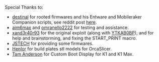 Special Thanks to:

- [destinal](https://www.reddit.com/user/destinal/) for rooted firmwares and his Entware and Mobileraker Companion scripts, see reddit post [here](https://www.reddit.com/r/crealityk1/comments/15c7jt9/k1_and_k1_max_prerooted_firmware_images/).
- [aim6max](https://www.reddit.com/u/aim6max/) and [omranello2222](https://www.reddit.com/u/omranello2222/) for testing and assistance.
- [xand3r40r93](https://www.reddit.com/u/xand3r40r93/) for the original exploit (along with [YTKAB0BP](https://www.reddit.com/u/YTKAB0BP/)), and for help and brainstorming, and fixing the START_PRINT macro.
- [JSTECH](https://www.youtube.com/@Jstech3d) for providing some firmwares.
- [Henlor](https://www.printables.com/model/537623-creality-build-plate-models-and-textures) for build plates stl models for OrcaSlicer.
- [Tam Anderson](https://www.facebook.com/groups/557442779831567/user/1603433384) for Custom Boot Display for K1 and K1 Max.